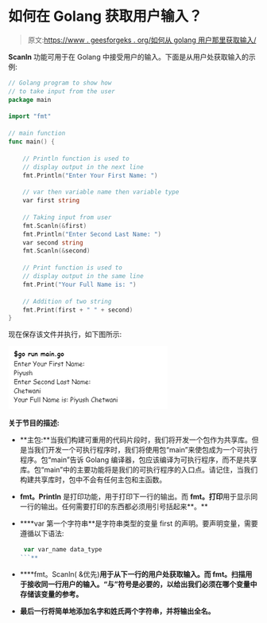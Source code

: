 # 如何在 Golang 获取用户输入？

> 原文:[https://www . geesforgeks . org/如何从 golang 用户那里获取输入/](https://www.geeksforgeeks.org/how-to-take-input-from-the-user-in-golang/)

**Scanln** 功能可用于在 Golang 中接受用户的输入。下面是从用户处获取输入的示例:

```go
// Golang program to show how
// to take input from the user
package main

import "fmt"

// main function
func main() {

    // Println function is used to
    // display output in the next line
    fmt.Println("Enter Your First Name: ")

    // var then variable name then variable type
    var first string

    // Taking input from user
    fmt.Scanln(&first)
    fmt.Println("Enter Second Last Name: ")
    var second string
    fmt.Scanln(&second)

    // Print function is used to
    // display output in the same line
    fmt.Print("Your Full Name is: ")

    // Addition of two string
    fmt.Print(first + " " + second)
}
```

现在保存该文件并执行，如下图所示:

![How to take input from the user in Golang](img/7d46cf91405cfb8b2a24af3381563281.png)

**关于节目的描述:**

*   **主包:**当我们构建可重用的代码片段时，我们将开发一个包作为共享库。但是当我们开发一个可执行程序时，我们将使用包“main”来使包成为一个可执行程序。包“main”告诉 Golang 编译器，包应该编译为可执行程序，而不是共享库。包“main”中的主要功能将是我们的可执行程序的入口点。请记住，当我们构建共享库时，包中不会有任何主包和主函数。
*   **fmt。Println** 是打印功能，用于打印下一行的输出。而 **fmt。打印**用于显示同一行的输出。任何需要打印的东西都必须用引号括起来**。**
*   ****var 第一个字符串**是字符串类型的变量 first 的声明。要声明变量，需要遵循以下语法:

    ```go
     var var_name data_type 
    ```** 
*   ****fmt。Scanln( &优先)**用于从下一行的用户处获取输入。而 **fmt。扫描**用于接收同一行用户的输入。“与”符号是必要的，以给出我们必须在哪个变量中存储该变量的参考。**
*   **最后一行将简单地添加名字和姓氏两个字符串，并将输出全名。**